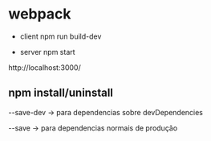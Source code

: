# webpack

- client
npm run build-dev

- server
npm start

http://localhost:3000/




## npm install/uninstall

--save-dev -> para dependencias sobre devDependencies

--save -> para dependencias normais de produção
